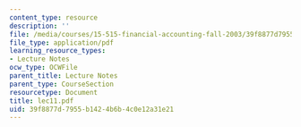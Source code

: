 ```yaml
---
content_type: resource
description: ''
file: /media/courses/15-515-financial-accounting-fall-2003/39f8877d7955b1424b6b4c0e12a31e21_lec11.pdf
file_type: application/pdf
learning_resource_types:
- Lecture Notes
ocw_type: OCWFile
parent_title: Lecture Notes
parent_type: CourseSection
resourcetype: Document
title: lec11.pdf
uid: 39f8877d-7955-b142-4b6b-4c0e12a31e21
---
```

